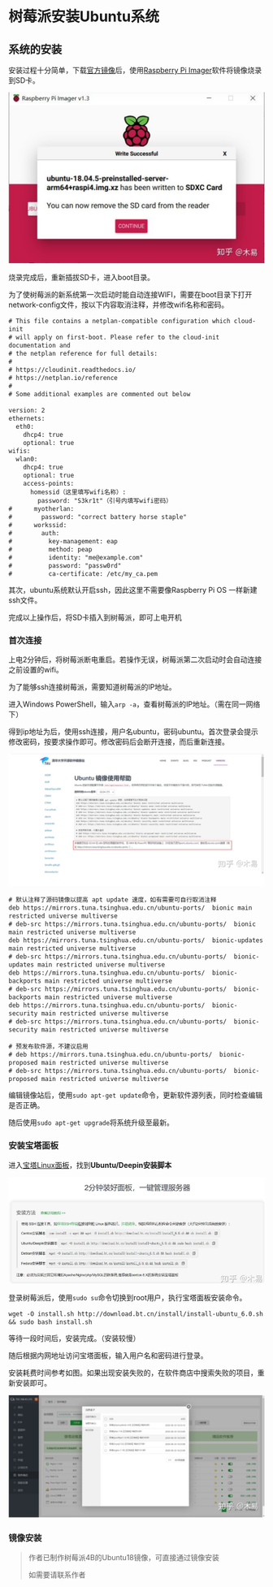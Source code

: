 # 树莓派安装Ubuntu系统

## 系统的安装

安装过程十分简单，下载[官方镜像](https://cdimage.ubuntu.com/releases/18.04.5/release/ubuntu-18.04.5-preinstalled-server-arm64+raspi4.img.xz)后，使用[Raspberry Pi Imager](https://downloads.raspberrypi.org/imager/imager_1.4.exe)软件将镜像烧录到SD卡。

![image-20211128215056808](image/image-20211128215056808.png)

烧录完成后，重新插拔SD卡，进入boot目录。

为了使树莓派的新系统第一次启动时能自动连接WIFI，需要在boot目录下打开network-config文件，按以下内容取消注释，并修改wifi名称和密码。

```text
# This file contains a netplan-compatible configuration which cloud-init
# will apply on first-boot. Please refer to the cloud-init documentation and
# the netplan reference for full details:
#
# https://cloudinit.readthedocs.io/
# https://netplan.io/reference
#
# Some additional examples are commented out below

version: 2
ethernets:
  eth0:
    dhcp4: true
    optional: true
wifis:
  wlan0:
    dhcp4: true
    optional: true
    access-points:
      homessid（这里填写wifi名称）:
        password: "S3kr1t"（引号内填写wifi密码）
#      myotherlan:
#        password: "correct battery horse staple"
#      workssid:
#        auth:
#          key-management: eap
#          method: peap
#          identity: "me@example.com"
#          password: "passw0rd"
#          ca-certificate: /etc/my_ca.pem
```

其次，ubuntu系统默认开启ssh，因此这里不需要像Raspberry Pi OS 一样新建ssh文件。

完成以上操作后，将SD卡插入到树莓派，即可上电开机

### 首次连接

上电2分钟后，将树莓派断电重启。若操作无误，树莓派第二次启动时会自动连接之前设置的wifi。

为了能够ssh连接树莓派，需要知道树莓派的IP地址。

进入Windows PowerShell，输入`arp -a`，查看树莓派的IP地址。（需在同一网络下）

得到ip地址为后，使用ssh连接，用户名ubuntu，密码ubuntu。首次登录会提示修改密码，按要求操作即可。修改密码后会断开连接，而后重新连接。

![image-20211128215522949](image/image-20211128215522949.png)

```text
# 默认注释了源码镜像以提高 apt update 速度，如有需要可自行取消注释
deb https://mirrors.tuna.tsinghua.edu.cn/ubuntu-ports/  bionic main restricted universe multiverse
# deb-src https://mirrors.tuna.tsinghua.edu.cn/ubuntu-ports/  bionic main restricted universe multiverse
deb https://mirrors.tuna.tsinghua.edu.cn/ubuntu-ports/  bionic-updates main restricted universe multiverse
# deb-src https://mirrors.tuna.tsinghua.edu.cn/ubuntu-ports/  bionic-updates main restricted universe multiverse
deb https://mirrors.tuna.tsinghua.edu.cn/ubuntu-ports/  bionic-backports main restricted universe multiverse
# deb-src https://mirrors.tuna.tsinghua.edu.cn/ubuntu-ports/  bionic-backports main restricted universe multiverse
deb https://mirrors.tuna.tsinghua.edu.cn/ubuntu-ports/  bionic-security main restricted universe multiverse
# deb-src https://mirrors.tuna.tsinghua.edu.cn/ubuntu-ports/  bionic-security main restricted universe multiverse

# 预发布软件源，不建议启用
# deb https://mirrors.tuna.tsinghua.edu.cn/ubuntu-ports/  bionic-proposed main restricted universe multiverse
# deb-src https://mirrors.tuna.tsinghua.edu.cn/ubuntu-ports/  bionic-proposed main restricted universe multiverse
```

编辑镜像站后，使用`sudo apt-get update`命令，更新软件源列表，同时检查编辑是否正确。

随后使用`sudo apt-get upgrade`将系统升级至最新。

### 安装宝塔面板

进入[宝塔Linux面板](https://link.zhihu.com/?target=https%3A//www.bt.cn/download/linux.html)，找到**Ubuntu/Deepin安装脚本**

![image-20211128215618490](image/image-20211128215618490.png)

登录树莓派后，使用`sudo su`命令切换到root用户，执行宝塔面板安装命令。

```text
wget -O install.sh http://download.bt.cn/install/install-ubuntu_6.0.sh && sudo bash install.sh
```

等待一段时间后，安装完成。（安装较慢）

随后根据内网地址访问宝塔面板，输入用户名和密码进行登录。

安装耗费时间参考如图。如果出现安装失败的，在软件商店中搜索失败的项目，重新安装即可。

![image-20211128215726155](image/image-20211128215726155.png)

### 镜像安装

> 作者已制作树莓派4B的Ubuntu18镜像，可直接通过镜像安装
>
> 如需要请联系作者


<script>
export default {
    mounted () {
      this.$page.lastUpdated = "2022/1/14 下午6:09:09";
    }
  }
</script>